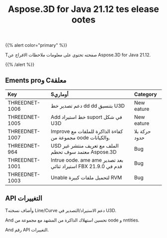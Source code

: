 ﻿---
title: Aspose.3D for Java 21.12 tes elease ootes
type: docs
weight: 1
url: /ar/java/aspose-3d-for-java-21-12-release-notes/
---
{{% alert color="primary" %}}

Tصفحته تحتوي على معلومات ملاحظات الافراج عن Aspose.3D for Java 21.12.

{{% /alert %}}
## **Ements proو Cمعلقة**

|**Key**|**Sأوماري**|**Category**|
|:- |:- |:- |
|THREEDNET-1006 |دعم تصدير خط dd dd بتنسيق U3D|New eature|
|THREEDNET-1005 |Add خط استيراد suport في شكل U3D|New eature|
|THREEDNET-1007 |Improve كفاءة الذاكرة للملفات مع مجموعة من oode والكيانات.|حركة بلا حدود|
|THREEDNET-964  |USD الملف مع تعريف منتشر غير معتمد سوف تحطم Aspose.3D|Bug|
|THREEDNET-1001 |Intrue oode. ame ame بعد تصدير استيراد ثنائي FBX قدم في 21.9.0|Bug|
|THREEDNET-1003 |Unable لتحميل ملفات كبيرة RVM|Bug|



## API التغييرات ##

Tوأضاف نسخته Line/Curve دعم الاستيراد/التصدير في U3D.

And تحسين استهلاك الذاكرة من المشهد مع مجموعة من oode و nntities.

And رقم API التغييرات.